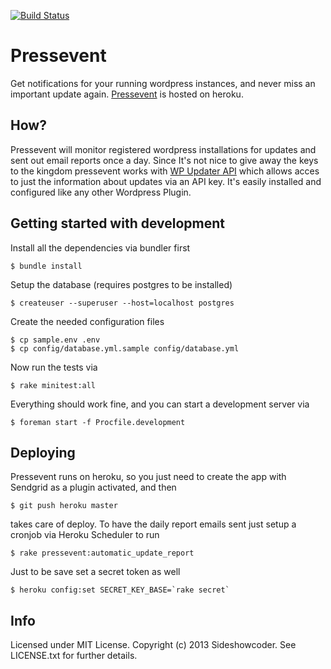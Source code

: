 [![Build Status](https://travis-ci.org/sideshowcoder/pressevent.png)](https://travis-ci.org/sideshowcoder/pressevent)

Pressevent
==========

Get notifications for your running wordpress instances, and never miss an
important update again. [Pressevent](http://pressevent.herokuapp.com) is hosted
on heroku.

How?
----
Pressevent will monitor registered wordpress installations for updates and sent
out email reports once a day. Since It's not nice to give away the keys to the
kingdom pressevent works with [WP Updater
API](http://wordpress.org/plugins/wp-updater-api/) which allows acces to just
the information about updates via an API key. It's easily installed and
configured like any other Wordpress Plugin.

Getting started with development
--------------------------------
Install all the dependencies via bundler first

    $ bundle install

Setup the database (requires postgres to be installed)

    $ createuser --superuser --host=localhost postgres

Create the needed configuration files

    $ cp sample.env .env
    $ cp config/database.yml.sample config/database.yml

Now run the tests via

    $ rake minitest:all

Everything should work fine, and you can start a development server via

    $ foreman start -f Procfile.development

Deploying
---------
Pressevent runs on heroku, so you just need to create the app with Sendgrid as a
plugin activated, and then

    $ git push heroku master

takes care of deploy. To have the daily report emails sent just setup a cronjob
via Heroku Scheduler to run

    $ rake pressevent:automatic_update_report

Just to be save set a secret token as well

    $ heroku config:set SECRET_KEY_BASE=`rake secret`

Info
----
Licensed under MIT License. Copyright (c) 2013 Sideshowcoder. See LICENSE.txt for
further details.
